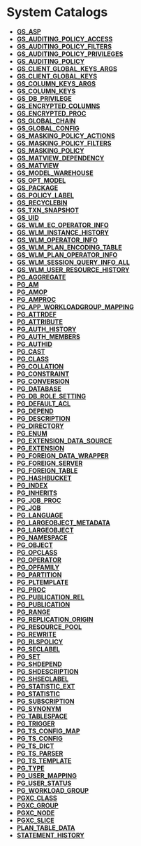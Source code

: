 # System Catalogs<a name="EN-US_TOPIC_0289900034"></a>

-   **[GS\_ASP](gs_asp.md)**
-   **[GS\_AUDITING\_POLICY\_ACCESS](gs_auditing_policy_access.md)**
-   **[GS\_AUDITING\_POLICY\_FILTERS](gs_auditing_policy_filters.md)**
-   **[GS\_AUDITING\_POLICY\_PRIVILEGES](gs_auditing_policy_privileges.md)**
-   **[GS\_AUDITING\_POLICY](gs_auditing_policy.md)**
-   **[GS\_CLIENT\_GLOBAL\_KEYS\_ARGS](gs_client_global_keys_args.md)**
-   **[GS\_CLIENT\_GLOBAL\_KEYS](gs_client_global_keys.md)**
-   **[GS\_COLUMN\_KEYS\_ARGS](gs_column_keys_args.md)**
-   **[GS\_COLUMN\_KEYS](gs_column_keys.md)**
-   **[GS\_DB\_PRIVILEGE](gs_db_privilege.md)**
-   **[GS\_ENCRYPTED\_COLUMNS](gs_encrypted_columns.md)**
-   **[GS\_ENCRYPTED\_PROC](gs_encrypted_proc.md)**
-   **[GS\_GLOBAL\_CHAIN](gs_global_chain.md)**
-   **[GS\_GLOBAL\_CONFIG](gs_global_config.md)**
-   **[GS\_MASKING\_POLICY\_ACTIONS](gs_masking_policy_actions.md)**
-   **[GS\_MASKING\_POLICY\_FILTERS](gs_masking_policy_filters.md)**
-   **[GS\_MASKING\_POLICY](gs_masking_policy.md)**
-   **[GS\_MATVIEW\_DEPENDENCY](gs_matview_dependency.md)**
-   **[GS\_MATVIEW](gs_matview.md)**
-   **[GS\_MODEL\_WAREHOUSE](gs_model_warehouse.md)**
-   **[GS\_OPT\_MODEL](gs_opt_model.md)**
-   **[GS\_PACKAGE](gs_package.md)**
-   **[GS\_POLICY\_LABEL](gs_policy_label.md)**
-   **[GS\_RECYCLEBIN](gs_recyclebin.md)**
-   **[GS\_TXN\_SNAPSHOT](gs_txn_snapshot.md)**
-   **[GS\_UID](gs_uid.md)**
-   **[GS\_WLM\_EC\_OPERATOR\_INFO](gs_wlm_ec_operator_info.md)**
-   **[GS\_WLM\_INSTANCE\_HISTORY](gs_wlm_instance_history.md)**
-   **[GS\_WLM\_OPERATOR\_INFO](gs_wlm_operator_info.md)**
-   **[GS\_WLM\_PLAN\_ENCODING\_TABLE](gs_wlm_plan_encoding_table.md)**
-   **[GS\_WLM\_PLAN\_OPERATOR\_INFO](gs_wlm_plan_operator_info.md)**
-   **[GS\_WLM\_SESSION\_QUERY\_INFO\_ALL](gs_wlm_session_query_info_all.md)**
-   **[GS\_WLM\_USER\_RESOURCE\_HISTORY](gs_wlm_user_resource_history.md)**
-   **[PG\_AGGREGATE](pg_aggregate.md)**
-   **[PG\_AM](pg_am.md)**
-   **[PG\_AMOP](pg_amop.md)**
-   **[PG\_AMPROC](pg_amproc.md)**
-   **[PG\_APP\_WORKLOADGROUP\_MAPPING](pg_app_workloadgroup_mapping.md)**
-   **[PG\_ATTRDEF](pg_attrdef.md)**
-   **[PG\_ATTRIBUTE](pg_attribute.md)**
-   **[PG\_AUTH\_HISTORY](pg_auth_history.md)**
-   **[PG\_AUTH\_MEMBERS](pg_auth_members.md)**
-   **[PG\_AUTHID](pg_authid.md)**
-   **[PG\_CAST](pg_cast.md)**
-   **[PG\_CLASS](pg_class.md)**
-   **[PG\_COLLATION](pg_collation.md)**
-   **[PG\_CONSTRAINT](pg_constraint.md)**
-   **[PG\_CONVERSION](pg_conversion.md)**
-   **[PG\_DATABASE](pg_database.md)**
-   **[PG\_DB\_ROLE\_SETTING](pg_db_role_setting.md)**
-   **[PG\_DEFAULT\_ACL](pg_default_acl.md)**
-   **[PG\_DEPEND](pg_depend.md)**
-   **[PG\_DESCRIPTION](pg_description.md)**
-   **[PG\_DIRECTORY](pg_directory.md)**
-   **[PG\_ENUM](pg_enum.md)**
-   **[PG\_EXTENSION\_DATA\_SOURCE](pg_extension_data_source.md)**
-   **[PG\_EXTENSION](pg_extension.md)**
-   **[PG\_FOREIGN\_DATA\_WRAPPER](pg_foreign_data_wrapper.md)**
-   **[PG\_FOREIGN\_SERVER](pg_foreign_server.md)**
-   **[PG\_FOREIGN\_TABLE](pg_foreign_table.md)**
-   **[PG\_HASHBUCKET](pg_hashbucket.md)**
-   **[PG\_INDEX](pg_index.md)**
-   **[PG\_INHERITS](pg_inherits.md)**
-   **[PG\_JOB\_PROC](pg_job_proc.md)**
-   **[PG\_JOB](pg_job.md)**
-   **[PG\_LANGUAGE](pg_language.md)**
-   **[PG\_LARGEOBJECT\_METADATA](pg_largeobject_metadata.md)**
-   **[PG\_LARGEOBJECT](pg_largeobject.md)**
-   **[PG\_NAMESPACE](pg_namespace.md)**
-   **[PG\_OBJECT](pg_object.md)**
-   **[PG\_OPCLASS](pg_opclass.md)**
-   **[PG\_OPERATOR](pg_operator.md)**
-   **[PG\_OPFAMILY](pg_opfamily.md)**
-   **[PG\_PARTITION](pg_partition.md)**
-   **[PG\_PLTEMPLATE](pg_pltemplate.md)**
-   **[PG\_PROC](pg_proc.md)**
-   **[PG\_PUBLICATION\_REL](pg_publication_rel.md)**
-   **[PG\_PUBLICATION](pg_publication.md)**
-   **[PG\_RANGE](pg_range.md)**
-   **[PG\_REPLICATION\_ORIGIN](pg_replication_origin.md)**
-   **[PG\_RESOURCE\_POOL](pg_resource_pool.md)**
-   **[PG\_REWRITE](pg_rewrite.md)**
-   **[PG\_RLSPOLICY](pg_rlspolicy.md)**
-   **[PG\_SECLABEL](pg_seclabel.md)**
-   **[PG\_SET](pg_set.md)**  
-   **[PG\_SHDEPEND](pg_shdepend.md)**
-   **[PG\_SHDESCRIPTION](pg_shdescription.md)**
-   **[PG\_SHSECLABEL](pg_shseclabel.md)**
-   **[PG\_STATISTIC\_EXT](pg_statistic_ext.md)**
-   **[PG\_STATISTIC](pg_statistic.md)**
-   **[PG\_SUBSCRIPTION](pg_subscription.md)**
-   **[PG\_SYNONYM](pg_synonym.md)**
-   **[PG\_TABLESPACE](pg_tablespace.md)**
-   **[PG\_TRIGGER](pg_trigger.md)**
-   **[PG\_TS\_CONFIG\_MAP](pg_ts_config_map.md)**
-   **[PG\_TS\_CONFIG](pg_ts_config.md)**
-   **[PG\_TS\_DICT](pg_ts_dict.md)**
-   **[PG\_TS\_PARSER](pg_ts_parser.md)**
-   **[PG\_TS\_TEMPLATE](pg_ts_template.md)**
-   **[PG\_TYPE](pg_type.md)**
-   **[PG\_USER\_MAPPING](pg_user_mapping.md)**
-   **[PG\_USER\_STATUS](pg_user_status.md)**
-   **[PG\_WORKLOAD\_GROUP](pg_workload_group.md)**
-   **[PGXC\_CLASS](pgxc_class.md)**
-   **[PGXC\_GROUP](pgxc_group.md)**
-   **[PGXC\_NODE](pgxc_node.md)**
-   **[PGXC\_SLICE](pgxc_slice.md)**
-   **[PLAN\_TABLE\_DATA](plan_table_data.md)**
-   **[STATEMENT\_HISTORY](statement_history.md)**
